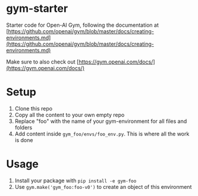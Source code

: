 # gym-starter
Starter code for Open-AI Gym, following the documentation at [https://github.com/openai/gym/blob/master/docs/creating-environments.md](https://github.com/openai/gym/blob/master/docs/creating-environments.md)

Make sure to also check out [https://gym.openai.com/docs/](https://gym.openai.com/docs/)

# Setup
1. Clone this repo
2. Copy all the content to your own empty repo
3. Replace "foo" with the name of your gym-environment for all files and folders
4. Add content inside `gym_foo/envs/foo_env.py`. This is where all the work is done

# Usage
1. Install your package with `pip install -e gym-foo`
2. Use `gym.make('gym_foo:foo-v0')` to create an object of this environment